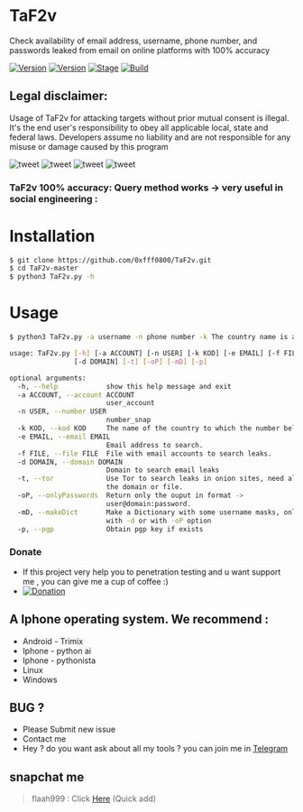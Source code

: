 # TaF2v
Check availability of email address, username, phone number, and passwords leaked from email on online platforms with 100% accuracy


[![Version](https://img.shields.io/badge/Brutesploit-1.1.0-brightgreen.svg?maxAge=259200)]()
[![Version](https://img.shields.io/badge/Codename-Pretty-red.svg?maxAge=259200)]()
[![Stage](https://img.shields.io/badge/Release-Stable-brightgreen.svg)]()
[![Build](https://img.shields.io/badge/Supported_OS-Linux-orange.svg)]()

## Legal disclaimer:

Usage of TaF2v for attacking targets without prior mutual consent is illegal. It's the end user's responsibility to obey all applicable local, state and federal laws. Developers assume no liability and are not responsible for any misuse or damage caused by this program 



![tweet](https://www.up4.cc/2020-09/159916175103692.png)
![tweet](https://www.up4.cc/2020-09/159916175117873.jpeg)
![tweet](https://www.up4.cc/2020-09/159916175120894.png)
![tweet](https://www.up4.cc/2020-09/15991617513245.png)

### TaF2v 100% accuracy: Query method works -> very useful in social engineering : 

# Installation
```bash
$ git clone https://github.com/0xfff0800/TaF2v.git
$ cd TaF2v-master
$ python3 TaF2v.py -h
```

# Usage
```bash
$ python3 TaF2v.py -a username -n phone number -k The country name is an abbreviation like Saudi Arabia > SA -e email

usage: TaF2v.py [-h] [-a ACCOUNT] [-n USER] [-k KOD] [-e EMAIL] [-f FILE]
                [-d DOMAIN] [-t] [-oP] [-mD] [-p]

optional arguments:
  -h, --help            show this help message and exit
  -a ACCOUNT, --account ACCOUNT
                        user_account
  -n USER, --number USER
                        number_snap
  -k KOD, --kod KOD     The name of the country to which the number belongs
  -e EMAIL, --email EMAIL
                        Email address to search.
  -f FILE, --file FILE  File with email accounts to search leaks.
  -d DOMAIN, --domain DOMAIN
                        Domain to search email leaks
  -t, --tor             Use Tor to search leaks in onion sites, need also set
                        the domain or file.
  -oP, --onlyPasswords  Return only the ouput in format ->
                        user@domain:password.
  -mD, --makeDict       Make a Dictionary with some username masks, only works
                        with -d or with -oP option
  -p, --pgp             Obtain pgp key if exists

```


### Donate
- If this project very help you to penetration testing  and u want support me , you can give me a cup of coffee :)
- [![Donation](https://img.shields.io/badge/bitcoin-donate-yellow.svg)](https://www.up-00.com/i/00176/4gu5yi4fwmgt.jpg)

## A Iphone operating system. We recommend :
- Android - Trimix
- Iphone - python ai 
- Iphone - pythonista
- Linux 
- Windows 

## BUG ? 
- Please Submit new issue 
- Contact me
- Hey ? do you want ask about all my tools ? you can join me in [Telegram](https://T.me/flaah999)


 ## snapchat me
 > flaah999 : Click [Here](https://www.snapchat.com/add/flaah999) (Quick add)
 
 
